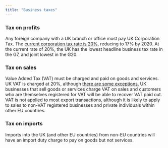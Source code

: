 ```yaml
---
title: "Business taxes"
---
```

### Tax on profits

Any foreign company with a UK branch or office must pay UK Corporation Tax. The [current corporation tax rate is 20%](https://www.gov.uk/corporation-tax-rates/rates), reducing to 17% by 2020. At the current rate of 20%, the UK has the lowest headline business tax rate in the G7, and joint lowest in the G20. 

### Tax on sales

Value Added Tax (VAT) must be charged and paid on goods and services. UK VAT is charged at 20%, although [there are some exceptions.](https://www.gov.uk/guidance/rates-of-vat-on-different-goods-and-services) UK businesses that sell goods or services charge VAT on sales and customers who are themselves registered for VAT will be able to recover VAT paid out.  
VAT is not applied to most export transactions, although it is likely to apply to sales to non-VAT registered businesses and private individuals within other EU countries. 

### Tax on imports

Imports into the UK (and other EU countries) from non-EU countries will have an import duty charge to pay on goods but not services.
